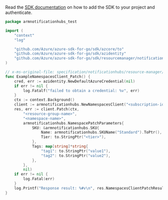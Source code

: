 Read the [SDK documentation](https://github.com/Azure/azure-sdk-for-go/blob/sdk%2Fresourcemanager%2Fnotificationhubs%2Farmnotificationhubs%2Fv0.3.0/sdk/resourcemanager/notificationhubs/armnotificationhubs/README.md) on how to add the SDK to your project and authenticate.

```go
package armnotificationhubs_test

import (
	"context"
	"log"

	"github.com/Azure/azure-sdk-for-go/sdk/azcore/to"
	"github.com/Azure/azure-sdk-for-go/sdk/azidentity"
	"github.com/Azure/azure-sdk-for-go/sdk/resourcemanager/notificationhubs/armnotificationhubs"
)

// x-ms-original-file: specification/notificationhubs/resource-manager/Microsoft.NotificationHubs/stable/2017-04-01/examples/Namespaces/NHNameSpaceUpdate.json
func ExampleNamespacesClient_Patch() {
	cred, err := azidentity.NewDefaultAzureCredential(nil)
	if err != nil {
		log.Fatalf("failed to obtain a credential: %v", err)
	}
	ctx := context.Background()
	client := armnotificationhubs.NewNamespacesClient("<subscription-id>", cred, nil)
	res, err := client.Patch(ctx,
		"<resource-group-name>",
		"<namespace-name>",
		armnotificationhubs.NamespacePatchParameters{
			SKU: &armnotificationhubs.SKU{
				Name: armnotificationhubs.SKUName("Standard").ToPtr(),
				Tier: to.StringPtr("<tier>"),
			},
			Tags: map[string]*string{
				"tag1": to.StringPtr("value1"),
				"tag2": to.StringPtr("value2"),
			},
		},
		nil)
	if err != nil {
		log.Fatal(err)
	}
	log.Printf("Response result: %#v\n", res.NamespacesClientPatchResult)
}
```
